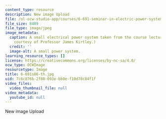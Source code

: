```yaml
---
content_type: resource
description: New image Upload
file: /ol-ocw-studio-app/courses/6-691-seminar-in-electric-power-systems-spring-2006/7c6c876b2f88093ebb0ef10d78c84f1f_6-691s06-th.jpg
file_size: 8489
file_type: image/jpeg
image_metadata:
  caption: A small electrical power system taken from the course lecture notes. (Image
    courtesy of Professor James Kirtley.)
  credit: ''
  image-alt: A small power system.
learning_resource_types: []
license: https://creativecommons.org/licenses/by-nc-sa/4.0/
ocw_type: OCWImage
resourcetype: Image
title: 6-691s06-th.jpg
uid: 7c6c876b-2f88-093e-bb0e-f10d78c84f1f
video_files:
  video_thumbnail_file: null
video_metadata:
  youtube_id: null
---
```

New image Upload
